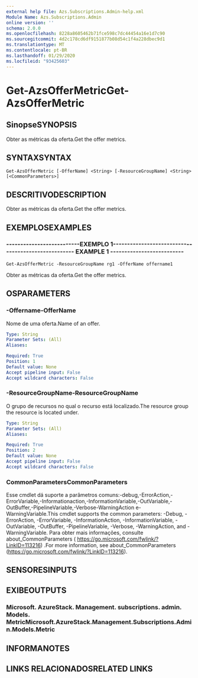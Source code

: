 ```yaml
---
external help file: Azs.Subscriptions.Admin-help.xml
Module Name: Azs.Subscriptions.Admin
online version: ''
schema: 2.0.0
ms.openlocfilehash: 8228a8605462b71fce598c7dc44454a16e1d7c90
ms.sourcegitcommit: 4d2c178cd6df9151877b08d54c1f4a228dbec9d1
ms.translationtype: MT
ms.contentlocale: pt-BR
ms.lasthandoff: 01/29/2020
ms.locfileid: "93425603"
---
```

# <span data-ttu-id="17c1e-101">Get-AzsOfferMetric</span><span class="sxs-lookup"><span data-stu-id="17c1e-101">Get-AzsOfferMetric</span></span>

## <span data-ttu-id="17c1e-102">Sinopse</span><span class="sxs-lookup"><span data-stu-id="17c1e-102">SYNOPSIS</span></span>
<span data-ttu-id="17c1e-103">Obter as métricas da oferta.</span><span class="sxs-lookup"><span data-stu-id="17c1e-103">Get the offer metrics.</span></span>

## <span data-ttu-id="17c1e-104">SYNTAX</span><span class="sxs-lookup"><span data-stu-id="17c1e-104">SYNTAX</span></span>

```
Get-AzsOfferMetric [-OfferName] <String> [-ResourceGroupName] <String> [<CommonParameters>]
```

## <span data-ttu-id="17c1e-105">DESCRITIVO</span><span class="sxs-lookup"><span data-stu-id="17c1e-105">DESCRIPTION</span></span>
<span data-ttu-id="17c1e-106">Obter as métricas da oferta.</span><span class="sxs-lookup"><span data-stu-id="17c1e-106">Get the offer metrics.</span></span>

## <span data-ttu-id="17c1e-107">EXEMPLOS</span><span class="sxs-lookup"><span data-stu-id="17c1e-107">EXAMPLES</span></span>

### <span data-ttu-id="17c1e-108">--------------------------EXEMPLO 1--------------------------</span><span class="sxs-lookup"><span data-stu-id="17c1e-108">-------------------------- EXAMPLE 1 --------------------------</span></span>
```
Get-AzsOfferMetric -ResourceGroupName rg1 -OfferName offername1
```

<span data-ttu-id="17c1e-109">Obter as métricas da oferta.</span><span class="sxs-lookup"><span data-stu-id="17c1e-109">Get the offer metrics.</span></span>

## <span data-ttu-id="17c1e-110">OS</span><span class="sxs-lookup"><span data-stu-id="17c1e-110">PARAMETERS</span></span>

### <span data-ttu-id="17c1e-111">-Offername</span><span class="sxs-lookup"><span data-stu-id="17c1e-111">-OfferName</span></span>
<span data-ttu-id="17c1e-112">Nome de uma oferta.</span><span class="sxs-lookup"><span data-stu-id="17c1e-112">Name of an offer.</span></span>

```yaml
Type: String
Parameter Sets: (All)
Aliases: 

Required: True
Position: 1
Default value: None
Accept pipeline input: False
Accept wildcard characters: False
```

### <span data-ttu-id="17c1e-113">-ResourceGroupName</span><span class="sxs-lookup"><span data-stu-id="17c1e-113">-ResourceGroupName</span></span>
<span data-ttu-id="17c1e-114">O grupo de recursos no qual o recurso está localizado.</span><span class="sxs-lookup"><span data-stu-id="17c1e-114">The resource group the resource is located under.</span></span>

```yaml
Type: String
Parameter Sets: (All)
Aliases: 

Required: True
Position: 2
Default value: None
Accept pipeline input: False
Accept wildcard characters: False
```

### <span data-ttu-id="17c1e-115">CommonParameters</span><span class="sxs-lookup"><span data-stu-id="17c1e-115">CommonParameters</span></span>
<span data-ttu-id="17c1e-116">Esse cmdlet dá suporte a parâmetros comuns:-debug,-ErrorAction,-ErrorVariable,-Informationaction,-InformationVariable,-OutVariable,-OutBuffer,-PipelineVariable,-Verbose-WarningAction e-WarningVariable.</span><span class="sxs-lookup"><span data-stu-id="17c1e-116">This cmdlet supports the common parameters: -Debug, -ErrorAction, -ErrorVariable, -InformationAction, -InformationVariable, -OutVariable, -OutBuffer, -PipelineVariable, -Verbose, -WarningAction, and -WarningVariable.</span></span> <span data-ttu-id="17c1e-117">Para obter mais informações, consulte about_CommonParameters ( https://go.microsoft.com/fwlink/?LinkID=113216) .</span><span class="sxs-lookup"><span data-stu-id="17c1e-117">For more information, see about_CommonParameters (https://go.microsoft.com/fwlink/?LinkID=113216).</span></span>

## <span data-ttu-id="17c1e-118">SENSORES</span><span class="sxs-lookup"><span data-stu-id="17c1e-118">INPUTS</span></span>

## <span data-ttu-id="17c1e-119">EXIBE</span><span class="sxs-lookup"><span data-stu-id="17c1e-119">OUTPUTS</span></span>

### <span data-ttu-id="17c1e-120">Microsoft. AzureStack. Management. subscriptions. admin. Models. Metric</span><span class="sxs-lookup"><span data-stu-id="17c1e-120">Microsoft.AzureStack.Management.Subscriptions.Admin.Models.Metric</span></span>

## <span data-ttu-id="17c1e-121">INFORMA</span><span class="sxs-lookup"><span data-stu-id="17c1e-121">NOTES</span></span>

## <span data-ttu-id="17c1e-122">LINKS RELACIONADOS</span><span class="sxs-lookup"><span data-stu-id="17c1e-122">RELATED LINKS</span></span>

